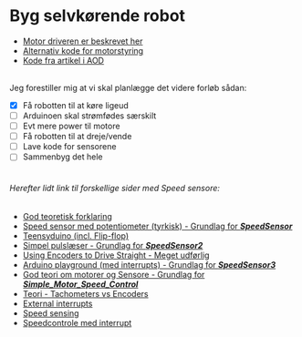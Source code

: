 # Byg selvkørende robot


- [Motor driveren er beskrevet her](https://www.bananarobotics.com/shop/How-to-use-the-HG7881-(L9110)-Dual-Channel-Motor-Driver-Module)<br />
- [Alternativ kode for motorstyring](http://diyprojects.eu/how-to-use-h-bridge-hg7881-with-external-power-supply-and-arduino/)<br />
- [Kode fra artikel i AOD](https://github.com/kneth/ArduRobo)<br />
<br />
Jeg forestiller mig at vi skal planlægge det videre forløb sådan:

- [x] Få robotten til at køre ligeud
- [ ] Arduinoen skal strømfødes særskilt
- [ ] Evt mere power til motore
- [ ] Få robotten til at dreje/vende
- [ ] Lave kode for sensorene
- [ ] Sammenbyg det hele
<br /><br />

###### Herefter lidt link til forskellige sider med Speed sensore:<br />
- [God teoretisk forklaring](http://howtomechatronics.com/tutorials/arduino/arduino-dc-motor-control-tutorial-l298n-pwm-h-bridge/)<br />
- [Speed sensor med potentiometer (tyrkisk) - Grundlag for ***SpeedSensor***](http://make.robimek.com/lm393-ir-speed-sensor-using/)<br />
- [Teensyduino (incl. Flip-flop)](https://www.pjrc.com/teensy/td_libs_Encoder.html)<br />
- [Simpel pulslæser - Grundlag for ***SpeedSensor2***](http://www.electroschematics.com/10494/arduino-optical-position-rotary-encoder/)<br />
- [Using Encoders to Drive Straight - Meget udførlig](http://www.robotc.net/wikiarchive/Tutorials/Arduino_Projects/Mobile_Robotics/VEX/Using_encoders_to_drive_straight)<br />
- [Arduino playground (med interrupts) - Grundlag for ***SpeedSensor3***](http://playground.arduino.cc/Main/RotaryEncoders#Example16)<br />
- [God teori om motorer og Sensore - Grundlag for ***Simple_Motor_Speed_Control***](http://www.nutsvolts.com/magazine/article/smileys_workshop_an_avr_c_programming_series_part_17)<br />
- [Teori - Tachometers vs Encoders](https://www.precisionmicrodrives.com/tech-blog/2015/12/03/tachometers-vs-encoders-whats-difference)<br />
- [External interrupts](https://www.arduino.cc/reference/en/language/functions/external-interrupts/attachinterrupt/)<br />
- [Speed sensing](https://sites.google.com/site/myscratchbooks/home/projects/project-11-infrared-speed-sensing-module)<br />
- [Speedcontrole med interrupt](https://brainy-bits.com/blogs/tutorials/speed-sensor-with-arduino)<br />
